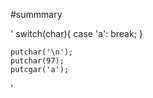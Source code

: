 #summmary


'
    switch(char){
    case 'a':
    break;
    }

    putchar('\n');
    putchar(97);
    putcgar('a');

'
